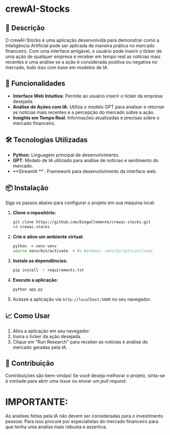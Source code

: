 # crewAI-Stocks

## 📜 Descrição

O crewAI-Stocks é uma aplicação desenvolvida para demonstrar como a Inteligência Artificial pode ser aplicada de maneira prática no mercado financeiro. Com uma interface amigável, o usuário pode inserir o ticker de uma ação de qualquer empresa e receber em tempo real as notícias mais recentes e uma análise se a ação é considerada positiva ou negativa no mercado, tudo isso com base em modelos de IA.

## 🚀 Funcionalidades

- **Interface Web Intuitiva**: Permite ao usuário inserir o ticker da empresa desejada.
- **Análise de Ações com IA**: Utiliza o modelo GPT para analisar e retornar as notícias mais recentes e a percepção do mercado sobre a ação.
- **Insights em Tempo Real**: Informações atualizadas e precisas sobre o mercado financeiro.

## 🛠️ Tecnologias Utilizadas

- **Python**: Linguagem principal de desenvolvimento.
- **GPT**: Modelo de IA utilizado para análise de notícias e sentimento do mercado.
- **Streamlit ** : Framework para desenvolvimento da interface web.

## 📦 Instalação

Siga os passos abaixo para configurar o projeto em sua máquina local:

1. **Clone o repositório:**

   ```bash
   git clone https://github.com/DiegoClemente/crewai-stocks.git
   cd crewai-stocks
   ```

2. **Crie e ative um ambiente virtual:**

   ```bash
   python -m venv venv
   source venv/bin/activate  # No Windows: venv\Scripts\activate
   ```

3. **Instale as dependências:**

   ```bash
   pip install -r requirements.txt
   ```

4. **Execute a aplicação:**

   ```bash
   python app.py
   ```

5. Acesse a aplicação via `http://localhost:5000` no seu navegador.

## 📈 Como Usar

1. Abra a aplicação em seu navegador.
2. Insira o ticker da ação desejada.
3. Clique em "Run Research" para receber as notícias e análise de mercado geradas pela IA.

## 🤝 Contribuição

Contribuições são bem-vindas! Se você deseja melhorar o projeto, sinta-se à vontade para abrir uma _issue_ ou enviar um _pull request_.

# IMPORTANTE:
As analises feitas pela IA não devem ser consideradas para o investimento pessoal. Para isso procure por especialistas do mercado financeiro para que tenha uma analise mais robusta e assertiva.
